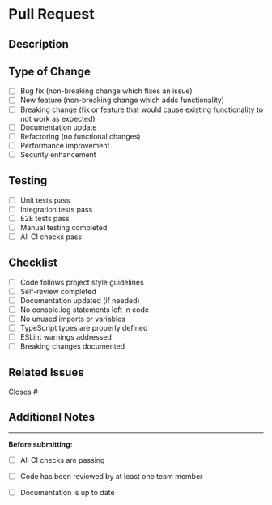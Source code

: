 # Pull Request

## Description
<!-- Provide a brief description of the changes in this PR -->

## Type of Change
- [ ] Bug fix (non-breaking change which fixes an issue)
- [ ] New feature (non-breaking change which adds functionality)
- [ ] Breaking change (fix or feature that would cause existing functionality to not work as expected)
- [ ] Documentation update
- [ ] Refactoring (no functional changes)
- [ ] Performance improvement
- [ ] Security enhancement

## Testing
- [ ] Unit tests pass
- [ ] Integration tests pass
- [ ] E2E tests pass
- [ ] Manual testing completed
- [ ] All CI checks pass

## Checklist
- [ ] Code follows project style guidelines
- [ ] Self-review completed
- [ ] Documentation updated (if needed)
- [ ] No console.log statements left in code
- [ ] No unused imports or variables
- [ ] TypeScript types are properly defined
- [ ] ESLint warnings addressed
- [ ] Breaking changes documented

## Related Issues
<!-- Link to any related issues -->
Closes #

## Additional Notes
<!-- Any additional information, screenshots, or context -->

---

**Before submitting:**
- [ ] All CI checks are passing
- [ ] Code has been reviewed by at least one team member
- [ ] Documentation is up to date






